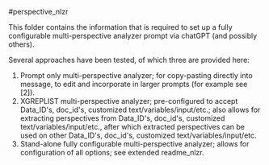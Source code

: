 #perspective_nlzr 

This folder contains the information that is required to set up a fully configurable multi-perspective analyzer prompt via chatGPT (and possibly others).  

Several approaches have been tested, of which three are provided here:  

1. Prompt only multi-perspective analyzer; for copy-pasting directly into message, to edit and incorporate in larger prompts (for example see [2]).  
2. XGREPLIST multi-perspective analyzer; pre-configured to accept Data_ID's, doc_id's, customized text/variables/input/etc.; also allows for extracting perspectives from Data_ID's, doc_id's, customized text/variables/input/etc., after which extracted perspectives can be used on other Data_ID's, doc_id's, customized text/variables/input/etc.  
3. Stand-alone fully configurable multi-perspective analyzer; allows for configuration of all options; see extended readme_nlzr.  
